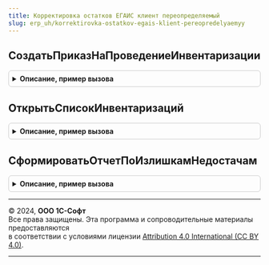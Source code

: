 ```yaml
---
title: Корректировка остатков ЕГАИС клиент переопределяемый
slug: erp_uh/korrektirovka-ostatkov-egais-klient-pereopredelyaemyy
---
```



## СоздатьПриказНаПроведениеИнвентаризации
<details style="margin: 1em 0; padding: 0.5em; border: 1px solid #ccc; border-radius: 6px;">

<summary style="font-weight: bold; cursor: pointer;">Описание, пример вызова</summary>

```bsl

// В процедуре требуется реализовать открытие формы нового документа инвентаризации (пересчета товаров).
//
// Параметры:
//   Форма - ФормаКлиентскогоПриложения - форма запущенной обработки корректировки остатков,
//   ТорговыйОбъект - ОпределяемыйТип.ТорговыйОбъектЕГАИС - склад пересчета.
//
Процедура СоздатьПриказНаПроведениеИнвентаризации(Форма, ТорговыйОбъект) Экспорт
```

Пример вызова
```bsl
КорректировкаОстатковЕГАИСКлиентПереопределяемый.СоздатьПриказНаПроведениеИнвентаризации(Форма, ТорговыйОбъект) 
```
</details>

## ОткрытьСписокИнвентаризаций
<details style="margin: 1em 0; padding: 0.5em; border: 1px solid #ccc; border-radius: 6px;">

<summary style="font-weight: bold; cursor: pointer;">Описание, пример вызова</summary>

```bsl

// В процедуре требуется реализовать открытие формы списка документов инвентаризации (пересчета товаров).
//
// Параметры:
//   Форма - ФормаКлиентскогоПриложения - форма запущенной обработки корректировки остатков,
//   ТорговыйОбъект - ОпределяемыйТип.ТорговыйОбъектЕГАИС - склад пересчета.
//
Процедура ОткрытьСписокИнвентаризаций(Форма, ТорговыйОбъект) Экспорт
```

Пример вызова
```bsl
КорректировкаОстатковЕГАИСКлиентПереопределяемый.ОткрытьСписокИнвентаризаций(Форма, ТорговыйОбъект) 
```
</details>

## СформироватьОтчетПоИзлишкамНедостачам
<details style="margin: 1em 0; padding: 0.5em; border: 1px solid #ccc; border-radius: 6px;">

<summary style="font-weight: bold; cursor: pointer;">Описание, пример вызова</summary>

```bsl

// Формирует отчет по излишкам/недостачам для переданного торгового объекта.
//
// Параметры:
//   Форма - ФормаКлиентскогоПриложения - форма запущенной обработки корректировки остатков,
//   ТорговыйОбъект - ОпределяемыйТип.ТорговыйОбъектЕГАИС - склад пересчета.
//
Процедура СформироватьОтчетПоИзлишкамНедостачам(Форма, ТорговыйОбъект) Экспорт
```

Пример вызова
```bsl
КорректировкаОстатковЕГАИСКлиентПереопределяемый.СформироватьОтчетПоИзлишкамНедостачам(Форма, ТорговыйОбъект) 
```
</details>

---

© 2024, **ООО 1С-Софт**  
Все права защищены. Эта программа и сопроводительные материалы предоставляются  
в соответствии с условиями лицензии [Attribution 4.0 International (CC BY 4.0)](https://creativecommons.org/licenses/by/4.0/legalcode).

---
